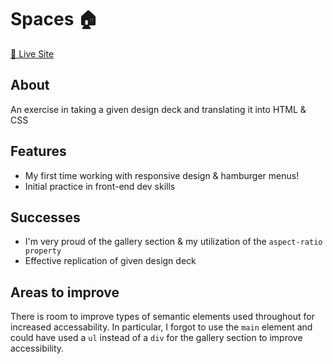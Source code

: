 # Spaces 🏠
<a href="https://itsoliviasparks.github.io/spaces/">🔗 Live Site</a>

## About
An exercise in taking a given design deck and translating it into HTML & CSS

## Features
- My first time working with responsive design & hamburger menus!
- Initial practice in front-end dev skills

## Successes
- I'm very proud of the gallery section & my utilization of the `aspect-ratio property`
- Effective replication of given design deck

## Areas to improve
There is room to improve types of semantic elements used throughout for increased accessability. In particular, I forgot to use the `main` element and could have used a `ul` instead of a `div` for the gallery section to improve accessibility.
